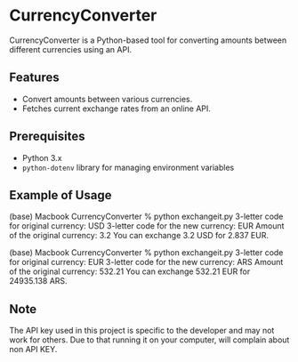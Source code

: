 # CurrencyConverter

CurrencyConverter is a Python-based tool for converting amounts between different currencies using an API.

## Features

- Convert amounts between various currencies.
- Fetches current exchange rates from an online API.

## Prerequisites

- Python 3.x
- `python-dotenv` library for managing environment variables

## Example of Usage

(base) Macbook CurrencyConverter % python exchangeit.py
3-letter code for original currency: USD
3-letter code for the new currency: EUR
Amount of the original currency: 3.2
You can exchange 3.2 USD for 2.837 EUR.

(base) Macbook CurrencyConverter % python exchangeit.py
3-letter code for original currency: EUR
3-letter code for the new currency: ARS
Amount of the original currency: 532.21
You can exchange 532.21 EUR for 24935.138 ARS.

## Note

The API key used in this project is specific to the developer and may not work for others. Due to that running it on your computer, will complain about non API KEY.
